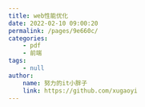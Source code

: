```yaml
---
title: web性能优化
date: 2022-02-10 09:00:20
permalink: /pages/9e660c/
categories:
    - pdf
    - 前端
tags:
    - null
author:
    name: 努力的it小胖子
    link: https://github.com/xugaoyi
---
```

